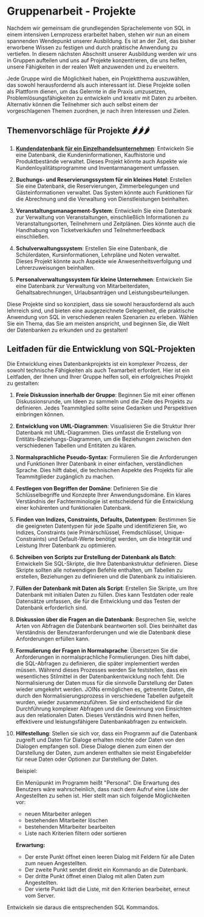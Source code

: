 # Gruppenarbeit - Projekte

Nachdem wir gemeinsam die grundlegenden Sprachelemente von SQL in einem intensiven Lernprozess erarbeitet haben, stehen
wir nun an einem spannenden Wendepunkt unserer Ausbildung. Es ist an der Zeit, das bisher erworbene Wissen zu festigen
und durch praktische Anwendung zu vertiefen. In diesem nächsten Abschnitt unserer Ausbildung werden wir uns in Gruppen
aufteilen und uns auf Projekte konzentrieren, die uns helfen, unsere Fähigkeiten in der realen Welt anzuwenden und zu
erweitern.

Jede Gruppe wird die Möglichkeit haben, ein Projektthema auszuwählen, das sowohl herausfordernd als auch interessant
ist. Diese Projekte sollen als Plattform dienen, um das Gelernte in die Praxis umzusetzen, Problemlösungsfähigkeiten zu
entwickeln und kreativ mit Daten zu arbeiten. Alternativ können die Teilnehmer sich auch selbst einem der
vorgeschlagenen Themen zuordnen, je nach ihren Interessen und Zielen.

## Themenvorschläge für Projekte 🌶🌶🌶

1. [**Kundendatenbank für ein Einzelhandelsunternehmen**](beispiel_projekt_kaufhaus.md): Entwickeln Sie eine Datenbank, die Kundeninformationen,
   Kaufhistorie und Produktbestände verwaltet. Dieses Projekt könnte auch Aspekte wie Kundenloyalitätsprogramme und
   Inventarmanagement umfassen.

2. **Buchungs- und Reservierungssystem für ein kleines Hotel**: Erstellen Sie eine Datenbank, die Reservierungen,
   Zimmerbelegungen und Gästeinformationen verwaltet. Das System könnte auch Funktionen für die Abrechnung und die
   Verwaltung von Dienstleistungen beinhalten.

3. **Veranstaltungsmanagement-System**: Entwickeln Sie eine Datenbank zur Verwaltung von Veranstaltungen, einschließlich
   Informationen zu Veranstaltungsorten, Teilnehmern und Zeitplänen. Dies könnte auch die Handhabung von Ticketverkäufen
   und Teilnehmerfeedback einschließen.

4. **Schulverwaltungssystem**: Erstellen Sie eine Datenbank, die Schülerdaten, Kursinformationen, Lehrpläne und Noten
   verwaltet. Dieses Projekt könnte auch Aspekte wie Anwesenheitsverfolgung und Lehrerzuweisungen beinhalten.

5. **Personalverwaltungssystem für kleine Unternehmen**: Entwickeln Sie eine Datenbank zur Verwaltung von
   Mitarbeiterdaten, Gehaltsabrechnungen, Urlaubsanträgen und Leistungsbeurteilungen.

Diese Projekte sind so konzipiert, dass sie sowohl herausfordernd als auch lehrreich sind, und bieten eine
ausgezeichnete Gelegenheit, die praktische Anwendung von SQL in verschiedenen realen Szenarien zu erleben. Wählen Sie
ein Thema, das Sie am meisten anspricht, und beginnen Sie, die Welt der Datenbanken zu erkunden und zu gestalten!

## Leitfaden für die Entwicklung von SQL-Projekten

Die Entwicklung eines Datenbankprojekts ist ein komplexer Prozess, der sowohl technische Fähigkeiten als auch Teamarbeit
erfordert. Hier ist ein Leitfaden, der Ihnen und Ihrer Gruppe helfen soll, ein erfolgreiches Projekt zu gestalten:

1. **Freie Diskussion innerhalb der Gruppe**: Beginnen Sie mit einer offenen Diskussionsrunde, um Ideen zu sammeln und
   die Ziele des Projekts zu definieren. Jedes Teammitglied sollte seine Gedanken und Perspektiven einbringen können.

2. **Entwicklung von UML-Diagrammen**: Visualisieren Sie die Struktur Ihrer Datenbank mit UML-Diagrammen. Dies umfasst
   die Erstellung von Entitäts-Beziehungs-Diagrammen, um die Beziehungen zwischen den verschiedenen Tabellen und
   Entitäten zu klären.

3. **Normalsprachliche Pseudo-Syntax**: Formulieren Sie die Anforderungen und Funktionen Ihrer Datenbank in einer
   einfachen, verständlichen Sprache. Dies hilft dabei, die technischen Aspekte des Projekts für alle Teammitglieder
   zugänglich zu machen.

4. **Festlegen von Begriffen der Domäne**: Definieren Sie die Schlüsselbegriffe und Konzepte Ihrer Anwendungsdomäne. Ein
   klares Verständnis der Fachterminologie ist entscheidend für die Entwicklung einer kohärenten und funktionalen
   Datenbank.

5. **Finden von Indizes, Constraints, Defaults, Datentypen**: Bestimmen Sie die geeigneten Datentypen für jede Spalte
   und identifizieren Sie, wo Indizes, Constraints (wie Primärschlüssel, Fremdschlüssel, Unique-Constraints) und
   Default-Werte benötigt werden, um die Integrität und Leistung Ihrer Datenbank zu optimieren.

6. **Schreiben von Scripts zur Erstellung der Datenbank als Batch**: Entwickeln Sie SQL-Skripte, die Ihre
   Datenbankstruktur definieren. Diese Skripte sollten alle notwendigen Befehle enthalten, um Tabellen zu erstellen,
   Beziehungen zu definieren und die Datenbank zu initialisieren.

7. **Füllen der Datenbank mit Daten als Script**: Erstellen Sie Skripte, um Ihre Datenbank mit initialen Daten zu
   füllen. Dies kann Testdaten oder reale Datensätze umfassen, die für die Entwicklung und das Testen der Datenbank
   erforderlich sind.

8. **Diskussion über die Fragen an die Datenbank**: Besprechen Sie, welche Arten von Abfragen die Datenbank beantworten
   soll. Dies beinhaltet das Verständnis der Benutzeranforderungen und wie die Datenbank diese Anforderungen erfüllen
   kann.

9. **Formulierung der Fragen in Normalsprache**: Übersetzen Sie die Anforderungen in normalsprachliche Formulierungen.
   Dies hilft dabei, die SQL-Abfragen zu definieren, die später implementiert werden müssen. Während dieses Prozesses
   werden Sie feststellen, dass ein wesentliches Stilmittel in der Datenbankentwicklung noch
   fehlt.
   Die Normalisierung der Daten muss für die sinnvolle Darstellung der Daten wieder umgekehrt werden. JOINs ermöglichen
   es, getrennte Daten, die durch den Normalisierungsprozess in verschiedene
   Tabellen aufgeteilt wurden, wieder zusammenzuführen. Sie sind entscheidend für die Durchführung komplexer Abfragen
   und
   die Gewinnung von Einsichten aus den relationalen Daten. Dieses Verständnis wird Ihnen helfen, effektivere und
   leistungsfähigere Datenbankabfragen zu entwickeln.

10. **Hilfestellung**: Stellen sie sich vor, dass ein Programm auf die Datenbank zugreift und Daten für Dialoge erhalten
    möchte oder Daten von den Dialogen empfangen soll. Diese Dialoge dienen zum einen der Darstellung der Daten, zum
    anderen enthalten sie meist Eingabefelder für
    neue Daten oder Optionen zur Darstellung der Daten.

    Beispiel:

    Ein Menüpunkt im Programm heißt "Personal". Die Erwartung des Benutzers wäre wahrscheinlich, dass nach dem Aufruf
    eine Liste der Angestellten zu sehen ist. Hier stellt man sich folgende Möglichkeiten vor:

    - neuen Mitarbeiter anlegen
    - bestehenden Mitarbeiter löschen
    - bestehenden Mitarbeiter bearbeiten
    - Liste nach Kriterien filtern oder sortieren
    
    **Erwartung:**

    - Der erste Punkt öffnet einen leeren Dialog mit Feldern für alle Daten zum neuen Angestellten.
    - Der zweite Punkt sendet direkt ein Kommando an die Datenbank.
    - Der dritte Punkt öffnet einen Dialog mit allen Daten zum Angestellten.
    - Der vierte Punkt lädt die Liste, mit den Kriterien bearbeitet, erneut vom Server.

Entwickeln sie daraus die entsprechenden SQL Kommandos.
